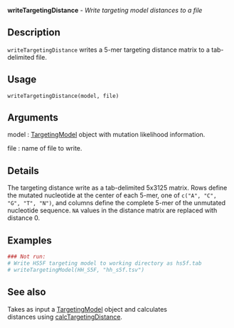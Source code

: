 **writeTargetingDistance** - *Write targeting model distances to a file*

Description
--------------------

`writeTargetingDistance` writes a 5-mer targeting distance matrix 
to a tab-delimited file.


Usage
--------------------
```
writeTargetingDistance(model, file)
```

Arguments
-------------------

model
:   [TargetingModel](TargetingModel-class.md) object with 
mutation likelihood information.

file
:   name of file to write.




Details
-------------------

The targeting distance write as a tab-delimited 5x3125 matrix. Rows define the mutated 
nucleotide at the center of each 5-mer, one of `c("A", "C", "G", "T", "N")`, 
and columns define the complete 5-mer of the unmutated nucleotide sequence. 
`NA` values in the distance matrix are replaced with distance 0.



Examples
-------------------

```R
### Not run:
# Write HS5F targeting model to working directory as hs5f.tab
# writeTargetingModel(HH_S5F, "hh_s5f.tsv")
```



See also
-------------------

Takes as input a [TargetingModel](TargetingModel-class.md) object and calculates  
distances using [calcTargetingDistance](calcTargetingDistance.md).



